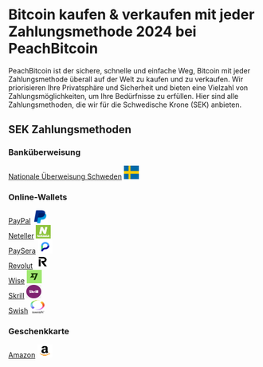 <body class="payment-methods-page">

# Bitcoin kaufen & verkaufen mit jeder Zahlungsmethode 2024 bei PeachBitcoin

PeachBitcoin ist der sichere, schnelle und einfache Weg, Bitcoin mit jeder Zahlungsmethode überall auf der Welt zu kaufen und zu verkaufen. Wir priorisieren Ihre Privatsphäre und Sicherheit und bieten eine Vielzahl von Zahlungsmöglichkeiten, um Ihre Bedürfnisse zu erfüllen. Hier sind alle Zahlungsmethoden, die wir für die Schwedische Krone (SEK) anbieten.

## SEK Zahlungsmethoden

### Banküberweisung

<div class="payment-grid">
    <div class="payment-grid-item">
        <a href="/buy-bitcoin-with-national-transfer-sweden">Nationale Überweisung Schweden</a> 
        <img src="/img/faq/logoimg/swedenflag.png" width="30px" height="27px" alt="Bitcoin kaufen mit Nationaler Überweisung Schweden, Bitcoin verkaufen mit Nationaler Überweisung Schweden">
    </div>
</div>

### Online-Wallets

<div class="payment-grid">
    <div class="payment-grid-item">
        <a href="/buy-bitcoin-with-paypal">PayPal</a> 
        <img src="/img/faq/logoimg/paypal.png" width="30px" height="27px" alt="Bitcoin kaufen mit PayPal, Bitcoin verkaufen mit PayPal">
    </div>
    <div class="payment-grid-item">
        <a href="/buy-bitcoin-with-neteller">Neteller</a> 
        <img src="/img/faq/logoimg/neteller.png" width="30px" height="27px" alt="Bitcoin kaufen mit Neteller, Bitcoin verkaufen mit Neteller">
    </div>
    <div class="payment-grid-item">
        <a href="/buy-bitcoin-with-paysera">PaySera</a> 
        <img src="/img/faq/logoimg/paysera.png" width="30px" height="27px" alt="Bitcoin kaufen mit PaySera, Bitcoin verkaufen mit PaySera">
    </div>
    <div class="payment-grid-item">
        <a href="/buy-bitcoin-with-revolut">Revolut</a> 
        <img src="/img/faq/logoimg/revolut.png" width="30px" height="27px" alt="Bitcoin kaufen mit Revolut, Bitcoin verkaufen mit Revolut">
    </div>
    <div class="payment-grid-item">
        <a href="/buy-bitcoin-with-wise">Wise</a> 
        <img src="/img/faq/logoimg/wise.png" width="30px" height="27px" alt="Bitcoin kaufen mit Wise, Bitcoin verkaufen mit Wise">
    </div>
    <div class="payment-grid-item">
        <a href="/buy-bitcoin-with-skrill">Skrill</a> 
        <img src="/img/faq/logoimg/skrill.png" width="30px" height="27px" alt="Bitcoin kaufen mit Skrill, Bitcoin verkaufen mit Skrill">
    </div>
    <div class="payment-grid-item">
        <a href="/buy-bitcoin-with-swish">Swish</a> 
        <img src="/img/faq/logoimg/swishlogo.png" width="30px" height="27px" alt="Bitcoin kaufen mit Swish, Bitcoin verkaufen mit Swish">
    </div>
</div>

### Geschenkkarte

<div class="payment-grid">
    <div class="payment-grid-item">
        <a href="/buy-btc-with-amazon">Amazon</a> 
        <img src="/img/faq/logoimg/amazon.png" width="30px" height="27px" alt="Bitcoin kaufen mit Amazon-Geschenkkarte, Bitcoin verkaufen mit Amazon-Geschenkkarte">
    </div>
</div>

</body>
